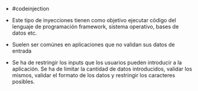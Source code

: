 - #codeinjection

- Este tipo de inyecciones tienen como objetivo ejecutar código del lenguaje de programación framework, sistema operativo, bases de datos etc.
- Suelen ser comúnes en aplicaciones que no validan sus datos de entrada
- Se ha de restringir los inputs que los usuarios pueden introducir a la aplicación. Se ha de limitar la cantidad de datos introducidos, validar los mismos, validar el formato de los datos y restringir los caracteres posibles.
